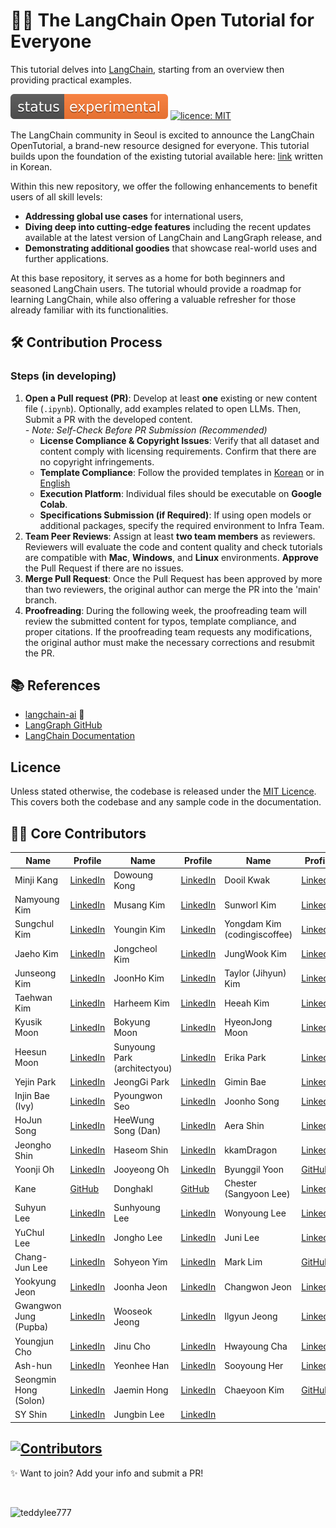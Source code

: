 # 🦜️🔗 The LangChain Open Tutorial for Everyone

This tutorial delves into [LangChain](https://github.com/langchain-ai/langchain), starting from an overview then providing practical examples.

[![status: experimental](https://github.com/GIScience/badges/raw/master/status/experimental.svg)](https://github.com/GIScience/badges#experimental)
[![licence: MIT](https://img.shields.io/badge/Licence-MIT-yellow.svg)](https://opensource.org/licenses/MIT "MIT License")

The LangChain community in Seoul is excited to announce the LangChain OpenTutorial, a brand-new resource designed for everyone. This tutorial builds upon the foundation of the existing tutorial available here: [link](https://github.com/teddylee777/langchain-kr) written in Korean.

Within this new repository, we offer the following enhancements to benefit users of all skill levels:

- **Addressing global use cases** for international users,
- **Diving deep into cutting-edge features** including the recent updates available at the latest version of LangChain and LangGraph release, and
- **Demonstrating additional goodies** that showcase real-world uses and further applications.

At this base repository, it serves as a home for both beginners and seasoned LangChain users. The tutorial whould provide a roadmap for learning LangChain, while also offering a valuable refresher for those already familiar with its functionalities.

## 🛠️ Contribution Process
### Steps (in developing)
1. **Open a Pull request (PR)**: Develop at least **one** existing or new content file (`.ipynb`). Optionally, add examples related to open LLMs. Then, Submit a PR with the developed content.  
   *- Note: Self-Check Before PR Submission (Recommended)*
   - **License Compliance & Copyright Issues**: Verify that all dataset and content comply with licensing requirements. Confirm that there are no copyright infringements.
   - **Template Compliance**: Follow the provided templates in [Korean](https://github.com/LangChain-OpenTutorial/LangChain-OpenTutorial/tree/main/99-TEMPLATE/Korean) or in [English](https://github.com/LangChain-OpenTutorial/LangChain-OpenTutorial/tree/main/99-TEMPLATE/English)
   - **Execution Platform**: Individual files should be executable on **Google Colab**.
   - **Specifications Submission (if Required)**: If using open models or additional packages, specify the required environment to Infra Team.
2. **Team Peer Reviews**: Assign at least **two team members** as reviewers. Reviewers will evaluate the code and content quality and check tutorials are compatible with **Mac**, **Windows**, and **Linux** environments. **Approve** the Pull Request if there are no issues.
4. **Merge Pull Request**: Once the Pull Request has been approved by more than two reviewers, the original author can merge the PR into the 'main' branch.
5. **Proofreading**: During the following week, the proofreading team will review the submitted content for typos, template compliance, and proper citations. If the proofreading team requests any modifications, the original author must make the necessary corrections and resubmit the PR.

## 📚 References
- [langchain-ai](https://github.com/langchain-ai/langchain) 📖
- [LangGraph GitHub](https://github.com/langchain-ai/langgraph)
- [LangChain Documentation](https://python.langchain.com/docs/introduction/)

## Licence

Unless stated otherwise, the codebase is released under the [MIT Licence][1]. This covers both the codebase and any sample code in the documentation.

[1]: ./LICENCE

## 🧑‍💻 Core Contributors

| Name | Profile | Name | Profile | Name | Profile |
|------|---------|------|---------|------|---------|
| Minji Kang | [LinkedIn](https://www.linkedin.com/in/minji-kang-995b32230) | Dowoung Kong | [LinkedIn](https://www.linkedin.com/in/%EB%8F%84%EC%9B%85%EA%B3%B5) | Dooil Kwak | [LinkedIn](https://www.linkedin.com/in/dooil-kwak-1b068454/) |
| Namyoung Kim | [LinkedIn](https://www.linkedin.com/in/liniar/) | Musang Kim | [LinkedIn](https://www.linkedin.com/in/musang-kim/) | Sunworl Kim | [LinkedIn](https://www.linkedin.com/in/swkim123/) |
| Sungchul Kim | [LinkedIn](https://www.linkedin.com/in/sungchul-kim) | Youngin Kim | [LinkedIn](https://www.linkedin.com/in/youngin-normal-kim/) | Yongdam Kim (codingiscoffee) | [LinkedIn](https://www.linkedin.com/in/codingiscoffee/) |
| Jaeho Kim | [LinkedIn](https://www.linkedin.com/in/jaeho-kim-15914326b/) | Jongcheol Kim | [LinkedIn](https://www.linkedin.com/in/jongcheol-k-5585146b/) | JungWook Kim | [LinkedIn](https://www.linkedin.com/in/fastjw/) |
| Junseong Kim | [LinkedIn](https://www.linkedin.com/in/%EC%A4%80%EC%84%B1-%EA%B9%80-591b351b2/) | JoonHo Kim | [LinkedIn](https://www.linkedin.com/in/joonho-kim-844683180/) | Taylor (Jihyun) Kim | [LinkedIn](https://www.linkedin.com/in/jihyun-kim-361b2b309/) |
| Taehwan Kim | [LinkedIn](https://www.linkedin.com/in/taehwan-kim-911b67147) | Harheem Kim | [LinkedIn](https://www.linkedin.com/in/harheemk/) | Heeah Kim | [LinkedIn](https://www.linkedin.com/in/kimheeah) |
| Kyusik Moon | [LinkedIn](https://www.linkedin.com/in/moon-q-575245189/) | Bokyung Moon | [LinkedIn](https://www.linkedin.com/in/bokyungisagod/) | HyeonJong Moon | [LinkedIn](https://www.linkedin.com/in/moonhj/) |
| Heesun Moon | [LinkedIn](https://www.linkedin.com/in/moonheesun33/) | Sunyoung Park (architectyou) | [LinkedIn](https://www.linkedin.com/in/architectyou) | Erika Park | [LinkedIn](https://www.linkedin.com/in/yeonseo-park-094193198) |
| Yejin Park | [LinkedIn](https://www.linkedin.com/in/ppakyeah) | JeongGi Park | [LinkedIn](https://www.linkedin.com/in/jeonggipark/) | Gimin Bae | [LinkedIn](https://www.linkedin.com/in/baem1n/) |
| Injin Bae (Ivy) | [LinkedIn](https://www.linkedin.com/in/ivy-bae/) | Pyoungwon Seo | [LinkedIn](https://www.linkedin.com/in/pyoungwon/) | Joonho Song | [LinkedIn](https://www.linkedin.com/in/pangpanggod/) |
| HoJun Song | [LinkedIn](https://www.linkedin.com/in/rojun/) | HeeWung Song (Dan) | [LinkedIn](https://www.linkedin.com/in/kofsitho/) | Aera Shin | [LinkedIn](https://www.linkedin.com/in/shinar/) |
| Jeongho Shin | [LinkedIn](https://www.linkedin.com/in/purplecollar/) | Haseom Shin | [LinkedIn](https://www.linkedin.com/in/ihagi/) | kkamDragon | [LinkedIn](https://www.linkedin.com/in/kkamDragon) |
| Yoonji Oh | [LinkedIn](https://www.linkedin.com/in/5yoon) | Jooyeong Oh | [LinkedIn](http://www.linkedin.com/in/secludor) | Byunggil Yoon | [GitHub](https://github.com/acho98) |
| Kane | [GitHub](https://github.com/HarryKane11) | Donghakl | [GitHub](https://github.com/stsr1284) | Chester (Sangyoon Lee) | [LinkedIn](https://www.linkedin.com/in/sangyoon-lee-75a62784/) |
| Suhyun Lee | [LinkedIn](https://www.linkedin.com/in/suhyun-lee-476803311) | Sunhyoung Lee | [LinkedIn](https://www.linkedin.com/in/icarus-sunhyoung) | Wonyoung Lee | [LinkedIn](https://www.linkedin.com/in/wonyounglee-wbws) |
| YuChul Lee | [LinkedIn](https://www.linkedin.com/in/leeyuchul0809/) | Jongho Lee | [LinkedIn](https://www.linkedin.com/in/LeeJH8938) | Juni Lee | [LinkedIn](https://www.linkedin.com/in/ee-juni/) |
| Chang-Jun Lee | [LinkedIn](https://www.linkedin.com/in/cjleeno1/) | Sohyeon Yim | [LinkedIn](https://www.linkedin.com/in/sohyunwriter) | Mark Lim | [GitHub](https://github.com/obov) |
| Yookyung Jeon | [LinkedIn](https://www.linkedin.com/in/sirena-45b2a6250) | Joonha Jeon | [LinkedIn](https://www.linkedin.com/in/joonha-jeon-80619ab1/) | Changwon Jeon | [LinkedIn](https://www.linkedin.com/in/changwon-jeon-001b1867) |
| Gwangwon Jung (Pupba) | [LinkedIn](https://www.linkedin.com/in/gwangwon-jung-5287a7275) | Wooseok Jeong | [LinkedIn](https://www.linkedin.com/in/wooseok-j-david) | Ilgyun Jeong | [LinkedIn](https://www.linkedin.com/in/ilgyun-jeong) |
| Youngjun Cho | [LinkedIn](https://www.linkedin.com/in/choincnp/) | Jinu Cho | [LinkedIn](https://www.linkedin.com/in/jinucho/) | Hwayoung Cha | [LinkedIn](https://www.linkedin.com/in/hwayoung-cha/) |
| Ash-hun | [LinkedIn](https://www.linkedin.com/in/choijaehun/) | Yeonhee Han | [LinkedIn](https://www.linkedin.com/in/yeonhee-han-64160a177/) | Sooyoung Her | [LinkedIn](https://www.linkedin.com/in/sooyoung-her-3b0720b3) |
| Seongmin Hong (Solon) | [LinkedIn](https://www.linkedin.com/in/oursophy/) | Jaemin Hong | [LinkedIn](https://www.linkedin.com/in/geminii01/) | Chaeyoon Kim | [GitHub](https://github.com/chaeyoonyunakim/) |
| SY Shin | [LinkedIn](https://github.com/syshin0116)| Jungbin Lee | [LinkedIn](https://www.linkedin.com/in/jungbin-lee-7b9810311/) | | |


[![Contributors](https://contrib.rocks/image?repo=LangChain-OpenTutorial/LangChain-OpenTutorial&max=5000)](https://github.com/LangChain-OpenTutorial/LangChain-OpenTutorial/graphs/contributors)
---

✨ Want to join? Add your info and submit a PR!

<br/>
<p><a href="https://www.buymeacoffee.com/teddylee777"> <img align="left" src="https://cdn.buymeacoffee.com/buttons/v2/default-yellow.png" height="50" width="210" alt="teddylee777" /></a></p>
